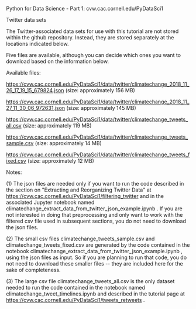 Python for Data Science - Part 1: cvw.cac.cornell.edu/PyDataSci1

Twitter data sets

The Twitter-associated data sets for use with this tutorial are not stored within the github repository.  Instead, they are stored separately at the locations indicated below.

Five files are available, although you can decide which ones you want to download based on the information below.

Available files:

https://cvw.cac.cornell.edu/PyDataSci1/data/twitter/climatechange_2018_11_26_17_19_15_679824.json  (size: approximately 156 MB)

https://cvw.cac.cornell.edu/PyDataSci1/data/twitter/climatechange_2018_11_27_11_30_06_972631.json  (size: approximately 145 MB)

https://cvw.cac.cornell.edu/PyDataSci1/data/twitter/climatechange_tweets_all.csv  (size: approximately 119 MB)

https://cvw.cac.cornell.edu/PyDataSci1/data/twitter/climatechange_tweets_sample.csv  (size: approximately 14 MB)

https://cvw.cac.cornell.edu/PyDataSci1/data/twitter/climatechange_tweets_fixed.csv  (size: approximately 12 MB)

Notes:

(1) The json files are needed only if you want to run the code described in the section on "Extracting and Reorganizing Twitter Data" at https://cvw.cac.cornell.edu/PyDataSci1/filtering_twitter and in the associated Jupyter notebook named climatechange_extract_data_from_twitter_json_example.ipynb .  If you are not interested in doing that preprocessing and only want to work with the filtered csv file used in subsequent sections, you do not need to download the json files.

(2) The small csv files climatechange_tweets_sample.csv and climatechange_tweets_fixed.csv are generated by the code contained in the notebook 
climatechange_extract_data_from_twitter_json_example.ipynb , using the json files as input.  So if you are planning to run that code, you do not need to download these smaller files -- they are included here for the sake of completeness.

(3) The large csv file climatechange_tweets_all.csv is the only dataset needed to run the code contained in the notebook named climatechange_tweet_timelines.ipynb and described in the tutorial page at https://cvw.cac.cornell.edu/PyDataSci1/tweets_retweets .
